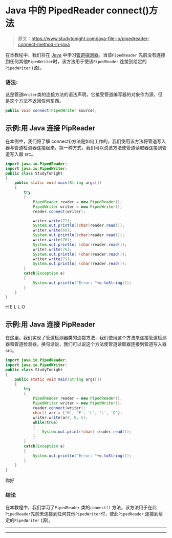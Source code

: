 # Java 中的 PipedReader connect()方法

> 原文：<https://www.studytonight.com/java-file-io/pipedreader-connect-method-in-java>

在本教程中，我们将在 [Java](https://www.studytonight.com/java/) 中学习[管道探测器](https://studytonight.com/java-file-io/java-pipedreader)。当该`PipedReader` 先前没有连接到任何其他`PipedWriter`时，该方法用于使该`PipedReader` 连接到给定的`PipedWriter` (源)。

### 语法:

这是管道`Writer`类的连接方法的语法声明，它接受管道编写器的对象作为源，但是这个方法不返回任何东西。

```java
public void connect(PipedWriter source);
```

## 示例:用 Java 连接 PipReader

在本例中，我们将了解 connect()方法是如何工作的，我们使用该方法将管道写入器与管道检测器连接起来，换一种方式，我们可以说该方法使管道读取器连接到管道写入器 src。

```java
import java.io.PipedReader;
import java.io.PipedWriter;
public class StudyTonight 
{
	public static void main(String args[])
	{
		try
		{
			PipedReader reader = new PipedReader(); 
			PipedWriter writer = new PipedWriter(); 
			reader.connect(writer); 

			writer.write(72); 
			System.out.println((char)reader.read()); 
			writer.write(69); 
			System.out.println((char)reader.read()); 
			writer.write(76); 
			System.out.println( (char)reader.read());   
			writer.write(76); 
			System.out.println( (char)reader.read());   
			writer.write(79); 
			System.out.println( (char)reader.read());   
		}
		catch(Exception e)
		{
			System.out.println("Error: "+e.toString());
		}
	}
} 
```

H E L L O

## 示例:用 Java 连接 PipReader

在这里，我们实现了管道检测器类的连接方法，我们使用这个方法来连接管道检测器和管道检测器。换句话说，我们可以说这个方法使管道读取器连接到管道写入器 src。

```java
import java.io.PipedReader;
import java.io.PipedWriter;
public class StudyTonight 
{
	public static void main(String args[])
	{
		try
		{
			PipedReader reader = new PipedReader(); 
			PipedWriter writer = new PipedWriter(); 
			reader.connect(writer); 
			char[] arr = {'H', 'E', 'L', 'L', 'O'}; 
			writer.write(arr, 0, 5); 
			while(true) 
			{ 
				System.out.print((char) reader.read());           
			} 
		}
		catch(Exception e)
		{
			System.out.println("Error: "+e.toString());
		}
	}
} 
```

你好

### 结论

在本教程中，我们学习了`PipedReader` 类的`connect()` 方法，该方法用于在此`PipedReader`先前未连接到任何其他`PipedWriter`时，使此`PipedReader` 连接到给定的`PipedWriter` (源)。

* * *

* * *